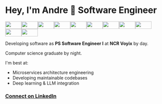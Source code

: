 <h1>Hey, I'm Andre 👋 Software Engineer</h1>

<p><img width="52px" height="24px" src="https://cdn.jsdelivr.net/gh/devicons/devicon@latest/icons/dotnetcore/dotnetcore-original.svg" /><img width="52px" height="24px" src="https://cdn.jsdelivr.net/gh/devicons/devicon@latest/icons/python/python-original.svg" /><img width="52px" height="24px" src="https://cdn.jsdelivr.net/gh/devicons/devicon@latest/icons/kubernetes/kubernetes-original.svg" /><img width="52px" height="24px" src="https://cdn.jsdelivr.net/gh/devicons/devicon@latest/icons/terraform/terraform-original.svg" /><img width="52px" height="24px" src="https://cdn.jsdelivr.net/gh/devicons/devicon@latest/icons/pytorch/pytorch-original.svg" /><img width="52px" height="24px" src="https://cdn.jsdelivr.net/gh/devicons/devicon@latest/icons/postgresql/postgresql-original.svg" /><img width="52px" height="24px" src="https://cdn.jsdelivr.net/gh/devicons/devicon@latest/icons/rabbitmq/rabbitmq-original.svg" /><img width="52px" height="24px" src="https://cdn.jsdelivr.net/gh/devicons/devicon@latest/icons/redis/redis-original.svg" /><img width="52px" height="24px" src="https://cdn.jsdelivr.net/gh/devicons/devicon@latest/icons/azure/azure-original.svg" /><img width="52px" height="24px" src="https://cdn.jsdelivr.net/gh/devicons/devicon@latest/icons/amazonwebservices/amazonwebservices-plain-wordmark.svg" /><img width="52px" height="24px" src="https://cdn.jsdelivr.net/gh/devicons/devicon@latest/icons/googlecloud/googlecloud-original.svg" /></p>

Developing software as **PS Software Engineer I** at **NCR Voyix** by day.

Computer science graduate by night.

I'm best at:

- Microservices architecture engineering
- Developing maintainable codebases
- Deep learning & LLM integration

### [Connect on LinkedIn](https://www.linkedin.com/in/andrejanesic)
